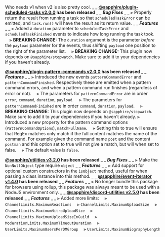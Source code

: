 Who needs v1 when v2 is also pretty cool.
_ _
**[@sapphire/plugin-scheduled-tasks v2.0.0](https://github.com/sapphiredev/plugins/compare/@sapphire/plugin-scheduled-tasks@1.2.1...@sapphire/plugin-scheduled-tasks@2.0.0) has been released**
_ _
_**Bug Fixes**_
_ _
⫸ Properly return the result from running a task so that `scheduledTaskError` can be emitted, and `task.run()` will have the result as its return value.
_ _
_**Features**_
_ _
⫸ Added a `duration` parameter to `scheduledTaskError` and `scheduledTaskFinished` events to indicate how long running the task took.
　⪢ **BREAKING CHANGE:** The `duration` argument is the parameter _before_ the `payload` parameter for the events, thus shifting `payload` one position to the right of the parameter list.
　⪢ **BREAKING CHANGE:** This plugin now depends on `@sapphire/stopwatch`. Make sure to add it to your dependencies if you haven't already.

**[@sapphire/plugin-pattern-commands v2.0.0](https://github.com/sapphiredev/plugins/compare/@sapphire/plugin-pattern-commands@1.0.2...@sapphire/plugin-pattern-commands@2.0.0) has been released**
_ _
_**Features**_
_ _
⫸ Introduced the new events `patternCommandError` and `patternCommandFinished`. Respectively these are emitted when a pattern command errors, and when a pattern command run finishes (regardless of error or not).
　⪢ The parameters for `patternCommandError` are in order `error`, `command`, `duration`, `payload`.
　⪢ The parameters for `patternCommandFinished` are in order `command`, `duration`, `payload`.
　⪢ **BREAKING CHANGE:** This plugin now depends on `@sapphire/stopwatch`. Make sure to add it to your dependencies if you haven't already.
⫸ Introduced a new property for the pattern command options (`PatternCommandOptions`), `matchFullName`.
　⪢ Setting this to true will ensure that RegEx matches only match if the full content matches the name of the command. For example given the command name `post` and the content `postman` and this option set to true will not give a match, but will when set to false.
　⪢ The default value is `false`.

**[@sapphire/utilities v3.2.0](https://github.com/sapphiredev/plugins/compare/@sapphire/utilities@3.1.0...@sapphire/utilities@3.2.0) has been released**
_ _
_**Bug Fixes**_
_ _
⫸ Make the `NonNullObject` type require `object`
_ _
_**Features**_
_ _
⫸ Add support for optional custom constructors in the `isObject` method, useful for when passing a class instance into this method.
_ _
**[@sapphire/event-iterator v1.4.0](https://github.com/sapphiredev/plugins/compare/@sapphire/event-iterator@1.3.3...@sapphire/event-iterator@1.4.0) has been released**
_ _
_**Features**_
_ _
⫸ No longer bundle this package for browsers using rollup, this package was always meant to be used with a NodeJS environment only.
_ _
**[@sapphire/discord-utilities v2.5.0](https://github.com/sapphiredev/plugins/compare/@sapphire/discord-utilities@2.4.0...@sapphire/discord-utilities@2.5.0) has been released**
_ _
_**Features**_
_ _
⫸ Added more limits:
　⪢ `ChannelLimits.MaximumReactions`
　⪢ `ChannelLimits.MaximumUploadSize`
　⪢ `ChannelLimits.MaximumNitroUploadSize`
　⪢ `ChannelLimits.MaximumUploadSizeInGuild`
　⪢ `ModerationLimits.MaximumTimeoutDuration`
　⪢ `UserLimits.MaximumUsersPerDMGroup`
　⪢ `UserLimits.MaximumBiographyLength`
